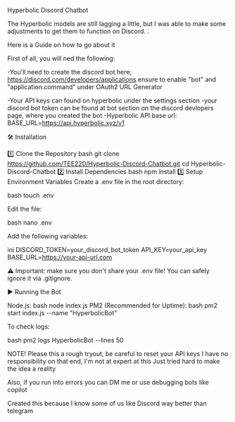 Hyperbolic Discord Chatbot 

The Hyperbolic models are still lagging a little, but I was able to make some adjustments to get them to function on Discord.
.

Here is a Guide on how to go about it 


First of all, you will ned the following:

-You'll need to create the discord bot here; https://discord.com/developers/applications
ensure to enable "bot" and "application.command" under OAuth2 URL Generator

-Your API keys can found on hyperbolic under the settings section
-your discord bot token can be found at bot section on the discord devlopers page, where you created the bot 
-Hyperbolic API base url: BASE_URL=https://api.hyperbolic.xyz/v1




🛠️ Installation

1️⃣ Clone the Repository
bash
git clone https://github.com/TEE220/Hyperbolic-Discord-Chatbot.git
cd Hyperbolic-Discord-Chatbot
2️⃣ Install Dependencies
bash
npm install
3️⃣ Setup Environment Variables
Create a .env file in the root directory:

bash
touch .env


Edit the file:

bash
nano .env


Add the following variables:

ini
DISCORD_TOKEN=your_discord_bot_token
API_KEY=your_api_key
BASE_URL=https://your-api-url.com

⚠️ Important: make sure you don't share your .env file!
You can safely ignore it via .gitignore.


▶️ Running the Bot

Node.js:
bash
node index.js
PM2 (Recommended for Uptime):
bash
pm2 start index.js --name "HyperbolicBot"


To check logs:

bash
pm2 logs HyperbolicBot --lines 50


NOTE!
Please this a rough tryout, be careful to reset your API keys 
I have no responsibility on that end, I'm not at expert at this
Just tried hard to make the idea a reality

Also, if you run into errors you can DM me or use debugging bots like copilot


Created this because I know some of us like Discord way better than telegram

